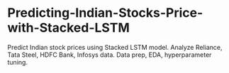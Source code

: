 # Predicting-Indian-Stocks-Price-with-Stacked-LSTM
Predict Indian stock prices using Stacked LSTM model. Analyze Reliance, Tata Steel, HDFC Bank, Infosys data. Data prep, EDA, hyperparameter tuning.

